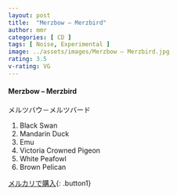 ```yaml
---
layout: post
title:  "Merzbow – Merzbird"
author: mmr
categories: [ CD ]
tags: [ Noise, Experimental ]
image: ../assets/images/Merzbow – Merzbird.jpg
rating: 3.5
v-rating: VG
---
```


#### Merzbow – Merzbird

メルツバウ－メルツバード

1. Black Swan
2. Mandarin Duck
3. Emu
4. Victoria Crowned Pigeon
5. White Peafowl
6. Brown Pelican

[メルカリで購入](https://jp.mercari.com/item/m86594770909){: .button1}

